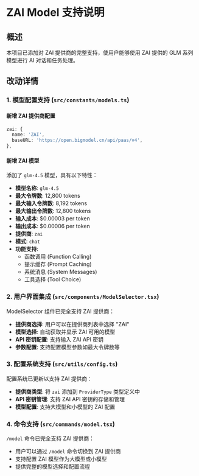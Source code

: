 # ZAI Model 支持说明

## 概述
本项目已添加对 ZAI 提供商的完整支持，使用户能够使用 ZAI 提供的 GLM 系列模型进行 AI 对话和任务处理。

## 改动详情

### 1. 模型配置支持 (`src/constants/models.ts`)

#### 新增 ZAI 提供商配置
```typescript
zai: {
  name: 'ZAI',
  baseURL: 'https://open.bigmodel.cn/api/paas/v4',
},
```

#### 新增 ZAI 模型
添加了 `glm-4.5` 模型，具有以下特性：
- **模型名称**: `glm-4.5`
- **最大令牌数**: 12,800 tokens
- **最大输入令牌数**: 8,192 tokens
- **最大输出令牌数**: 12,800 tokens
- **输入成本**: $0.00003 per token
- **输出成本**: $0.00006 per token
- **提供商**: `zai`
- **模式**: `chat`
- **功能支持**:
  - 函数调用 (Function Calling)
  - 提示缓存 (Prompt Caching)
  - 系统消息 (System Messages)
  - 工具选择 (Tool Choice)

### 2. 用户界面集成 (`src/components/ModelSelector.tsx`)

ModelSelector 组件已完全支持 ZAI 提供商：
- **提供商选择**: 用户可以在提供商列表中选择 "ZAI"
- **模型选择**: 自动获取并显示 ZAI 可用的模型
- **API 密钥配置**: 支持输入 ZAI API 密钥
- **参数配置**: 支持配置模型参数如最大令牌数等

### 3. 配置系统支持 (`src/utils/config.ts`)

配置系统已更新以支持 ZAI 提供商：
- **提供商类型**: 将 `zai` 添加到 `ProviderType` 类型定义中
- **API 密钥管理**: 支持 ZAI API 密钥的存储和管理
- **模型配置**: 支持大模型和小模型的 ZAI 配置

### 4. 命令支持 (`src/commands/model.tsx`)

`/model` 命令已完全支持 ZAI 提供商：
- 用户可以通过 `/model` 命令切换到 ZAI 提供商
- 支持配置 ZAI 模型作为大模型或小模型
- 提供完整的模型选择和配置流程
